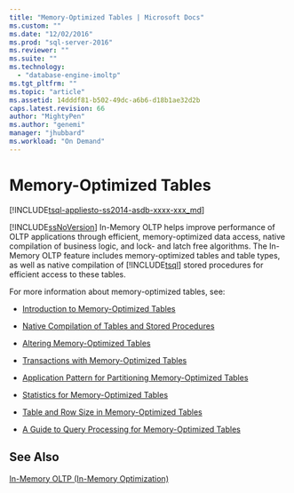 ```yaml
---
title: "Memory-Optimized Tables | Microsoft Docs"
ms.custom: ""
ms.date: "12/02/2016"
ms.prod: "sql-server-2016"
ms.reviewer: ""
ms.suite: ""
ms.technology: 
  - "database-engine-imoltp"
ms.tgt_pltfrm: ""
ms.topic: "article"
ms.assetid: 14dddf81-b502-49dc-a6b6-d18b1ae32d2b
caps.latest.revision: 66
author: "MightyPen"
ms.author: "genemi"
manager: "jhubbard"
ms.workload: "On Demand"
---
```

# Memory-Optimized Tables
[!INCLUDE[tsql-appliesto-ss2014-asdb-xxxx-xxx_md](../../includes/tsql-appliesto-ss2014-asdb-xxxx-xxx-md.md)]

  [!INCLUDE[ssNoVersion](../../includes/ssnoversion-md.md)] In-Memory OLTP helps improve performance of OLTP applications through efficient, memory-optimized data access, native compilation of business logic, and lock- and latch free algorithms. The In-Memory OLTP feature includes memory-optimized tables and table types, as well as native compilation of [!INCLUDE[tsql](../../includes/tsql-md.md)] stored procedures for efficient access to these tables.  
  
 For more information about memory-optimized tables, see:  
  
-   [Introduction to Memory-Optimized Tables](../../relational-databases/in-memory-oltp/introduction-to-memory-optimized-tables.md)  
  
-   [Native Compilation of Tables and Stored Procedures](../../relational-databases/in-memory-oltp/native-compilation-of-tables-and-stored-procedures.md)  
  
-   [Altering Memory-Optimized Tables](../../relational-databases/in-memory-oltp/altering-memory-optimized-tables.md)  
  
-   [Transactions with Memory-Optimized Tables](../../relational-databases/in-memory-oltp/transactions-with-memory-optimized-tables.md)  
  
-   [Application Pattern for Partitioning Memory-Optimized Tables](../../relational-databases/in-memory-oltp/application-pattern-for-partitioning-memory-optimized-tables.md)  
  
-   [Statistics for Memory-Optimized Tables](../../relational-databases/in-memory-oltp/statistics-for-memory-optimized-tables.md)  
  
-   [Table and Row Size in Memory-Optimized Tables](../../relational-databases/in-memory-oltp/table-and-row-size-in-memory-optimized-tables.md)  
  
-   [A Guide to Query Processing for Memory-Optimized Tables](../../relational-databases/in-memory-oltp/a-guide-to-query-processing-for-memory-optimized-tables.md)  
  
## See Also  
 [In-Memory OLTP &#40;In-Memory Optimization&#41;](../../relational-databases/in-memory-oltp/in-memory-oltp-in-memory-optimization.md)  
  
  
